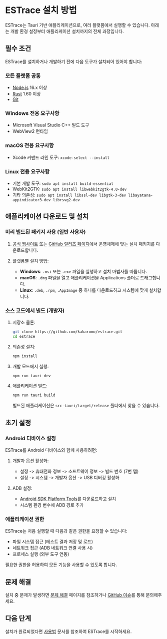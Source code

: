 # ESTrace 설치 방법

ESTrace는 Tauri 기반 애플리케이션으로, 여러 플랫폼에서 실행할 수 있습니다. 아래는 개발 환경 설정부터 애플리케이션 설치까지의 전체 과정입니다.

## 필수 조건

ESTrace를 설치하거나 개발하기 전에 다음 도구가 설치되어 있어야 합니다:

### 모든 플랫폼 공통

- [Node.js](https://nodejs.org/) 16.x 이상
- [Rust](https://www.rust-lang.org/tools/install) 1.60 이상
- [Git](https://git-scm.com/downloads)

### Windows 전용 요구사항

- Microsoft Visual Studio C++ 빌드 도구
- WebView2 런타임

### macOS 전용 요구사항

- Xcode 커맨드 라인 도구: `xcode-select --install`

### Linux 전용 요구사항

- 기본 개발 도구: `sudo apt install build-essential`
- WebKit2GTK: `sudo apt install libwebkit2gtk-4.0-dev`
- 기타 의존성: `sudo apt install libssl-dev libgtk-3-dev libayatana-appindicator3-dev librsvg2-dev`

## 애플리케이션 다운로드 및 설치

### 미리 빌드된 패키지 사용 (일반 사용자)

1. [공식 웹사이트](https://your-website.com/download) 또는 [GitHub 릴리즈 페이지](https://github.com/kakaromo/estrace/releases)에서 운영체제에 맞는 설치 패키지를 다운로드합니다.

2. 플랫폼별 설치 방법:
   - **Windows**: `.msi` 또는 `.exe` 파일을 실행하고 설치 마법사를 따릅니다.
   - **macOS**: `.dmg` 파일을 열고 애플리케이션을 Applications 폴더로 드래그합니다.
   - **Linux**: `.deb`, `.rpm`, `.AppImage` 중 하나를 다운로드하고 시스템에 맞게 설치합니다.

### 소스 코드에서 빌드 (개발자)

1. 저장소 클론:
   ```bash
   git clone https://github.com/kakaromo/estrace.git
   cd estrace
   ```

2. 의존성 설치:
   ```bash
   npm install
   ```

3. 개발 모드에서 실행:
   ```bash
   npm run tauri-dev
   ```

4. 애플리케이션 빌드:
   ```bash
   npm run tauri build
   ```
   빌드된 애플리케이션은 `src-tauri/target/release` 폴더에서 찾을 수 있습니다.

## 초기 설정

### Android 디바이스 설정

ESTrace를 Android 디바이스와 함께 사용하려면:

1. 개발자 옵션 활성화:
   - 설정 -> 휴대전화 정보 -> 소프트웨어 정보 -> 빌드 번호 (7번 탭)
   - 설정 -> 시스템 -> 개발자 옵션 -> USB 디버깅 활성화

2. ADB 설정:
   - [Android SDK Platform Tools](https://developer.android.com/studio/releases/platform-tools)를 다운로드하고 설치
   - 시스템 환경 변수에 ADB 경로 추가

### 애플리케이션 권한

ESTrace는 처음 실행할 때 다음과 같은 권한을 요청할 수 있습니다:

- 파일 시스템 접근 (테스트 결과 저장 및 로드)
- 네트워크 접근 (ADB 네트워크 연결 사용 시)
- 프로세스 실행 (외부 도구 연동)

필요한 권한을 허용하여 모든 기능을 사용할 수 있도록 합니다.

## 문제 해결

설치 중 문제가 발생하면 [문제 해결](./troubleshooting.md) 페이지를 참조하거나 [GitHub 이슈](https://github.com/kakaromo/estrace/issues)를 통해 문의해주세요.

## 다음 단계

설치가 완료되었다면 [사용법](./usage.md) 문서를 참조하여 ESTrace를 시작하세요.
